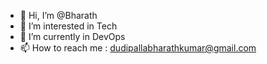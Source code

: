 - 👋 Hi, I’m @Bharath
- 👀 I’m interested in Tech
- 🌱 I’m currently in DevOps
- 📫 How to reach me : dudipallabharathkumar@gmail.com

<!---
Bharaththop/Bharaththop is a ✨ special ✨ repository because its `README.md` (this file) appears on your GitHub profile.
You can click the Preview link to take a look at your changes.
--->
